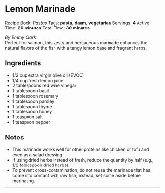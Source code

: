 # Lemon Marinade

Recipe Book: *Pastas*
Tags: **pasta**, **daam**, **vegetarian**
Servings: **4**
Active Time: **20 minutes**
Total Time: **30 minutes**


_By Emmy Clark_  
Perfect for salmon, this zesty and herbaceous marinade enhances the natural flavors of the fish with a tangy lemon base and fragrant herbs.

## Ingredients
- 1/2 cup extra virgin olive oil (EVOO)
- 1/4 cup fresh lemon juice
- 2 tablespoons red wine vinegar
- 1 tablespoon basil
- 1 tablespoon rosemary
- 1 tablespoon parsley
- 1 tablespoon thyme
- 1 tablespoon honey
- 1 teaspoon salt
- 1 teaspoon pepper

## Notes
- This marinade works well for other proteins like chicken or tofu and even as a salad dressing.
- If using dried herbs instead of fresh, reduce the quantity by half (e.g., 1/2 tablespoon dried herbs).
- To prevent cross-contamination, do not reuse the marinade that has come into contact with raw fish; instead, set some aside before marinating.

---